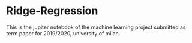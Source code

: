 # Ridge-Regression
This is the jupiter notebook of the machine learning project submitted as term paper for 2019/2020, university of milan.
